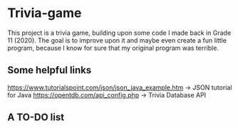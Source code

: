 # Trivia-game
This project is a trivia game, building upon some code I made back in Grade 11 (2020). The goal is to improve upon it and maybe even create a fun little program, because I know for sure that my original program was terrible.

## Some helpful links
https://www.tutorialspoint.com/json/json_java_example.htm -> JSON tutorial for Java
https://opentdb.com/api_config.php -> Trivia Database API

## A TO-DO list
